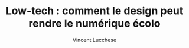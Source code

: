 ---
layout: post
title: "Low-tech : comment le design peut rendre le numérique écolo"
link: "https://reporterre.net/Low-tech-comment-le-design-peut-rendre-le-numerique-ecolo"
author: Vincent Lucchese
published_date: 29/03/2025
description: "Moins d’images sur le web, éviter l’obsolescence des appareils, limiter le recours aux serveurs... Le numérique peut être plus écologique. De nombreux leviers low-tech existent."
language: fr
categories: "Liens"
tags: "design ux éco-conception"
og-tags: "design ux éco-conception"
permalink: /:categories/:year/:month/:day/:title/
---